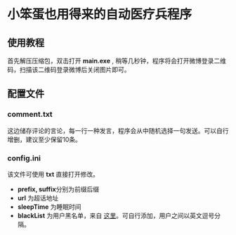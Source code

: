 # 小笨蛋也用得来的自动医疗兵程序

## 使用教程
首先解压压缩包，双击打开 **main.exe** , 稍等几秒钟，程序将会打开微博登录二维码，扫描该二维码登录微博后关闭图片即可。

## 配置文件
### comment.txt
这边储存评论的言论，每一行一种发言，程序会从中随机选择一句发送。可以自行增删，建议至少保留10条。
### config.ini
该文件可使用 **txt** 直接打开修改。
 - **prefix, suffix**分别为前缀后缀
 - **url** 为超话地址
 - **sleepTime** 为睡眠时间
 - **blackList** 为用户黑名单，来自 <a href="https://m.weibo.cn/status/4769121071532502">这里</a>。可自行添加，用户之间以英文逗号分隔。 